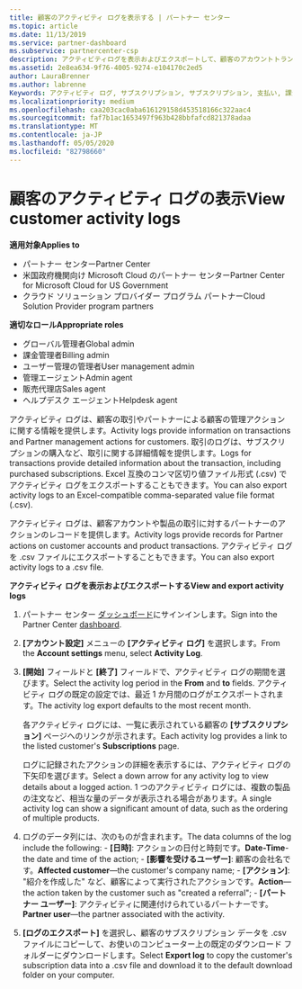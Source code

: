 ```yaml
---
title: 顧客のアクティビティ ログを表示する | パートナー センター
ms.topic: article
ms.date: 11/13/2019
ms.service: partner-dashboard
ms.subservice: partnercenter-csp
description: アクティビティログを表示およびエクスポートして、顧客のアカウントトランザクションやその他の顧客関連のパートナー管理アクティビティに関する洞察を得る方法について説明します。
ms.assetid: 2e8ea634-9f76-4005-9274-e104170c2ed5
author: LauraBrenner
ms.author: labrenne
Keywords: アクティビティ ログ, サブスクリプション, サブスクリプション, 支払い, 課金, トランザクション
ms.localizationpriority: medium
ms.openlocfilehash: caa203cac0aba616129158d453518166c322aac4
ms.sourcegitcommit: faf7b1ac1653497f963b428bbfafcd821378adaa
ms.translationtype: MT
ms.contentlocale: ja-JP
ms.lasthandoff: 05/05/2020
ms.locfileid: "82798660"
---
```

# <a name="view-customer-activity-logs"></a><span data-ttu-id="3e109-104">顧客のアクティビティ ログの表示</span><span class="sxs-lookup"><span data-stu-id="3e109-104">View customer activity logs</span></span>

<span data-ttu-id="3e109-105">**適用対象**</span><span class="sxs-lookup"><span data-stu-id="3e109-105">**Applies to**</span></span>

- <span data-ttu-id="3e109-106">パートナー センター</span><span class="sxs-lookup"><span data-stu-id="3e109-106">Partner Center</span></span>
- <span data-ttu-id="3e109-107">米国政府機関向け Microsoft Cloud のパートナー センター</span><span class="sxs-lookup"><span data-stu-id="3e109-107">Partner Center for Microsoft Cloud for US Government</span></span>
- <span data-ttu-id="3e109-108">クラウド ソリューション プロバイダー プログラム パートナー</span><span class="sxs-lookup"><span data-stu-id="3e109-108">Cloud Solution Provider program partners</span></span>

<span data-ttu-id="3e109-109">**適切なロール**</span><span class="sxs-lookup"><span data-stu-id="3e109-109">**Appropriate roles**</span></span>

- <span data-ttu-id="3e109-110">グローバル管理者</span><span class="sxs-lookup"><span data-stu-id="3e109-110">Global admin</span></span>
- <span data-ttu-id="3e109-111">課金管理者</span><span class="sxs-lookup"><span data-stu-id="3e109-111">Billing admin</span></span>
- <span data-ttu-id="3e109-112">ユーザー管理の管理者</span><span class="sxs-lookup"><span data-stu-id="3e109-112">User management admin</span></span>
- <span data-ttu-id="3e109-113">管理エージェント</span><span class="sxs-lookup"><span data-stu-id="3e109-113">Admin agent</span></span>
- <span data-ttu-id="3e109-114">販売代理店</span><span class="sxs-lookup"><span data-stu-id="3e109-114">Sales agent</span></span>
- <span data-ttu-id="3e109-115">ヘルプデスク エージェント</span><span class="sxs-lookup"><span data-stu-id="3e109-115">Helpdesk agent</span></span>

<span data-ttu-id="3e109-116">アクティビティ ログは、顧客の取引やパートナーによる顧客の管理アクションに関する情報を提供します。</span><span class="sxs-lookup"><span data-stu-id="3e109-116">Activity logs provide information on transactions and Partner management actions for customers.</span></span> <span data-ttu-id="3e109-117">取引のログは、サブスクリプションの購入など、取引に関する詳細情報を提供します。</span><span class="sxs-lookup"><span data-stu-id="3e109-117">Logs for transactions provide detailed information about the transaction, including purchased subscriptions.</span></span> <span data-ttu-id="3e109-118">Excel 互換のコンマ区切り値ファイル形式 (.csv) でアクティビティ ログをエクスポートすることもできます。</span><span class="sxs-lookup"><span data-stu-id="3e109-118">You can also export activity logs to an Excel-compatible comma-separated value file format (.csv).</span></span>

<span data-ttu-id="3e109-119">アクティビティ ログは、顧客アカウントや製品の取引に対するパートナーのアクションのレコードを提供します。</span><span class="sxs-lookup"><span data-stu-id="3e109-119">Activity logs provide records for Partner actions on customer accounts and product transactions.</span></span> <span data-ttu-id="3e109-120">アクティビティ ログを .csv ファイルにエクスポートすることもできます。</span><span class="sxs-lookup"><span data-stu-id="3e109-120">You can also export activity logs to a .csv file.</span></span>

<span data-ttu-id="3e109-121">**アクティビティ ログを表示およびエクスポートする**</span><span class="sxs-lookup"><span data-stu-id="3e109-121">**View and export activity logs**</span></span>

1. <span data-ttu-id="3e109-122">パートナー センター [ダッシュボード](https://partner.microsoft.com/dashboard)にサインインします。</span><span class="sxs-lookup"><span data-stu-id="3e109-122">Sign into the Partner Center [dashboard](https://partner.microsoft.com/dashboard).</span></span>

2. <span data-ttu-id="3e109-123">**[アカウント設定]** メニューの **[アクティビティ ログ]** を選択します。</span><span class="sxs-lookup"><span data-stu-id="3e109-123">From the **Account settings** menu, select **Activity Log**.</span></span>
2.  <span data-ttu-id="3e109-124">**[開始]** フィールドと **[終了]** フィールドで、アクティビティ ログの期間を選びます。</span><span class="sxs-lookup"><span data-stu-id="3e109-124">Select the activity log period in the **From** and **to** fields.</span></span> <span data-ttu-id="3e109-125">アクティビティ ログの既定の設定では、最近 1 か月間のログがエクスポートされます。</span><span class="sxs-lookup"><span data-stu-id="3e109-125">The activity log export defaults to the most recent month.</span></span>

    <span data-ttu-id="3e109-126">各アクティビティ ログには、一覧に表示されている顧客の **[サブスクリプション]** ページへのリンクが示されます。</span><span class="sxs-lookup"><span data-stu-id="3e109-126">Each activity log provides a link to the listed customer's **Subscriptions** page.</span></span>

    <span data-ttu-id="3e109-127">ログに記録されたアクションの詳細を表示するには、アクティビティ ログの下矢印を選びます。</span><span class="sxs-lookup"><span data-stu-id="3e109-127">Select a down arrow for any activity log to view details about a logged action.</span></span> <span data-ttu-id="3e109-128">1 つのアクティビティ ログには、複数の製品の注文など、相当な量のデータが表示される場合があります。</span><span class="sxs-lookup"><span data-stu-id="3e109-128">A single activity log can show a significant amount of data, such as the ordering of multiple products.</span></span>

3.   <span data-ttu-id="3e109-129">ログのデータ列には、次のものが含まれます。</span><span class="sxs-lookup"><span data-stu-id="3e109-129">The data columns of the log include the following:</span></span>
    -   <span data-ttu-id="3e109-130">**[日時]**: アクションの日付と時刻です。</span><span class="sxs-lookup"><span data-stu-id="3e109-130">**Date-Time**-the date and time of the action;</span></span>
    -   <span data-ttu-id="3e109-131">**[影響を受けるユーザー]**: 顧客の会社名です。</span><span class="sxs-lookup"><span data-stu-id="3e109-131">**Affected customer**—the customer's company name;</span></span>
    -   <span data-ttu-id="3e109-132">**[アクション]**: "紹介を作成した" など、顧客によって実行されたアクションです。</span><span class="sxs-lookup"><span data-stu-id="3e109-132">**Action**—the action taken by the customer such as "created a referral";</span></span>
    -   <span data-ttu-id="3e109-133">**[パートナー ユーザー]**: アクティビティに関連付けられているパートナーです。</span><span class="sxs-lookup"><span data-stu-id="3e109-133">**Partner user**—the partner associated with the activity.</span></span>

4.  <span data-ttu-id="3e109-134">**[ログのエクスポート]** を選択し、顧客のサブスクリプション データを .csv ファイルにコピーして、お使いのコンピューター上の既定のダウンロード フォルダーにダウンロードします。</span><span class="sxs-lookup"><span data-stu-id="3e109-134">Select **Export log** to copy the customer's subscription data into a .csv file and download it to the default download folder on your computer.</span></span>
    
 

 



